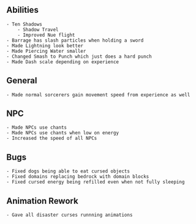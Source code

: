 ## Abilities
    - Ten Shadows
        - Shadow Travel
        - Improved Nue flight
    - Barrage has slash particles when holding a sword
    - Made Lightning look better
    - Made Piercing Water smaller
    - Changed Smash to Punch which just does a hard punch
    - Made Dash scale depending on experience

## General
    - Made normal sorcerers gain movement speed from experience as well

## NPC
    - Made NPCs use chants
    - Made NPCs use chants when low on energy
    - Increased the speed of all NPCs

## Bugs
    - Fixed dogs being able to eat cursed objects
    - Fixed domains replacing bedrock with domain blocks
    - Fixed cursed energy being refilled even when not fully sleeping

## Animation Rework
    - Gave all disaster curses runnning animations